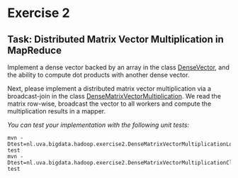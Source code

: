 # Exercise 2

## Task: Distributed Matrix Vector Multiplication in MapReduce

Implement a dense vector backed by an array in the class [DenseVector](DenseVector.java), and the ability to compute dot products with another dense vector. 

Next, please implement a distributed matrix vector multiplication via a broadcast-join in the class [DenseMatrixVectorMultiplication](DenseMatrixVectorMultiplication.java). We read the matrix row-wise, broadcast the vector to all workers and compute the multiplication results in a mapper.


_You can test your implementation with the following unit tests:_
```
mvn -Dtest=nl.uva.bigdata.hadoop.exercise2.DenseMatrixVectorMultiplicationLocalTest test
mvn -Dtest=nl.uva.bigdata.hadoop.exercise2.DenseMatrixVectorMultiplicationClusterTest test
```
